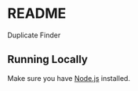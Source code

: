# README #

Duplicate Finder


## Running Locally

Make sure you have [Node.js](http://nodejs.org/) installed.
